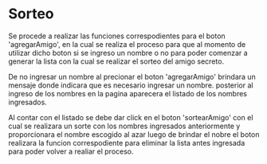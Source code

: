 # Sorteo

Se procede a realizar las funciones correspodientes para el boton 'agregarAmigo', 
en la cual se realiza el proceso para que al momento de utilizar dicho boton si se ingreso un nombre o no para poder comenzar a generar la lista con la cual se realizar el sorteo del amigo secreto.

De no ingresar un nombre al precionar el boton 'agregarAmigo' brindara un mensaje donde indicara que es necesario ingresar un nombre.
posterior al ingreso de los nombres en la pagina aparecera el listado de los nombres ingresados.

Al contar con el listado se debe dar click en el boton 'sortearAmigo' con el cual se realizara un sorte con los nombres ingresados anteriormente y proporcionara el nombre escogido al azar luego de brindar el nobre el boton realizara la funcion correspodiente para eliminar la lista antes ingresada para poder volver a realiar el proceso.
